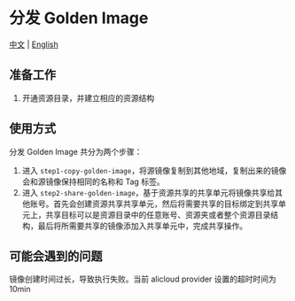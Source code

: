 # 分发 Golden Image

[中文](README.md) | [English](README_en.md)

## 准备工作

1. 开通资源目录，并建立相应的资源结构

## 使用方式

分发 Golden Image 共分为两个步骤：

1. 进入 `step1-copy-golden-image`，将源镜像复制到其他地域，复制出来的镜像会和源镜像保持相同的名称和 Tag 标签。
2. 进入 `step2-share-golden-image`，基于资源共享的共享单元将镜像共享给其他账号。首先会创建资源共享共享单元，然后将需要共享的目标绑定到共享单元上，共享目标可以是资源目录中的任意账号、资源夹或者整个资源目录结构，最后将所需要共享的镜像添加入共享单元中，完成共享操作。

## 可能会遇到的问题

镜像创建时间过长，导致执行失败。当前 alicloud provider 设置的超时时间为 10min